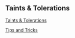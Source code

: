 ## Taints & Tolerations

[Taints & Tolerations](https://kubernetes.io/docs/concepts/scheduling-eviction/taint-and-toleration/)
</br>

[Tips and Tricks](https://github.com/amitk030/CKAD-exercises-and-solutions/blob/master/tips_and_tricks.md)